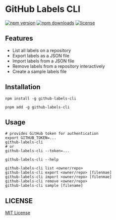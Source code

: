 # GitHub Labels CLI

[![npm version](https://img.shields.io/npm/v/github-labels-cli?style=flat-square&color=cb3837&logo=npm)](https://www.npmjs.com/package/github-labels-cli)
[![npm downloads](https://img.shields.io/npm/dt/github-labels-cli?style=flat-square&color=339933)](https://www.npmjs.com/package/github-labels-cli)
[![license](https://img.shields.io/npm/l/github-labels-cli?style=flat-square&color=5f4b8b)](https://github.com/pers0n4/github-labels-cli/blob/main/LICENSE)

## Features

- List all labels on a repository
- Export labels as a JSON file
- Import labels from a JSON file
- Remove labels from a repository interactively
- Create a sample labels file

## Installation

```shell
npm install -g github-labels-cli

pnpm add -g github-labels-cli
```

## Usage

```shell
# provides GitHub token for authentication
export GITHUB_TOKEN=...
github-labels-cli
# or
github-labels-cli --token=...

github-labels-cli --help

github-labels-cli list <owner/repo>
github-labels-cli export <owner/repo> [filenmae]
github-labels-cli import <owner/repo> [filenmae]
github-labels-cli remove <owner/repo> 
github-labels-cli sample [filename]
```

## LICENSE

[MIT License](./LICENSE)

